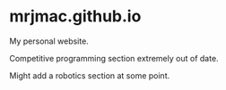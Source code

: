 # mrjmac.github.io

My personal website.

Competitive programming section extremely out of date.

Might add a robotics section at some point.
